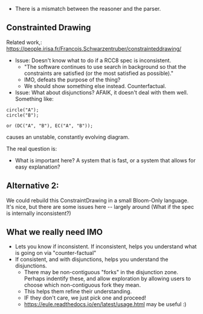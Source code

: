 

- There is a mismatch between the reasoner and the parser.


## Constrainted Drawing

Related work,: https://people.irisa.fr/Francois.Schwarzentruber/constrainteddrawing/
  - Issue: Doesn't know what to do if a RCC8 spec is inconsistent.
    -   "The software continues to use search in background so that the constraints are satisfied (or the most satisfied as possible)."
    -   IMO, defeats the purpose of the thing?
    -   We should show something else instead. Counterfactual.
  - Issue: What about disjunctions? AFAIK, it doesn't deal with them well. Something like:
```
circle("A");
circle("B");

or (DC("A", "B"), EC("A", "B"));
```
causes an unstable, constantly evolving diagram.

The real question is:
- What is important here? A system that is fast, or a system that
  allows for easy explanation?

## Alternative 2:

We could rebuild this ConstraintDrawing in a small Bloom-Only language.
It's nice, but there are some issues here -- largely around (What if the spec is internally inconsistent?)

## What we really need IMO
- Lets you know if inconsistent. If inconsistent, helps you understand what is going on via "counter-factual"
- If consistent, and with disjunctions, helps you understand the disjunctions.
  - There may be non-contiguous "forks" in the disjunction zone. Perhaps indentify these, and allow exploration by allowing users to choose which non-contiguous fork they mean.
  - This helps them refine their understanding.
  - IF they don't care, we just pick one and proceed!
  - https://eule.readthedocs.io/en/latest/usage.html may be useful :)

